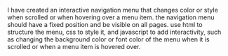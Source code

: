  I have created an interactive navigation menu that changes color or style when scrolled or when hovering over a menu item. the navigation menu should have a fixed position and be visible on all pages. use html to structure the menu, css to style it, and javascript to add interactivity, such as changing the background color or font color of the menu when it is scrolled or when a menu item is hovered over. 
